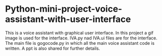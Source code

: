 # Python-mini-project-voice-assistant-with-user-interface

This is a voice assistant with graphical user interface. In this project a gif image is used for the interface. 
IVA.py nad IVA.ui files are for the interface.
The main file is gogocode.py in which all the main voice assistant code is written.
A ppt is also shared for further details.
